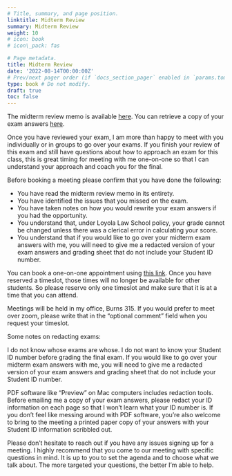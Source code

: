 ```yaml
---
# Title, summary, and page position.
linktitle: Midterm Review
summary: Midterm Review
weight: 10
# icon: book
# icon\_pack: fas

# Page metadata.
title: Midterm Review
date: '2022-08-14T00:00:00Z'
# Prev/next pager order (if `docs_section_pager` enabled in `params.toml`)
type: book # Do not modify.
draft: true
toc: false
---
```


The midterm review memo is available [here](/../../torts2023-material/midterm/midterm_memo_2023_fall.pdf). You can retrieve a copy of your exam answers [here](https://onlineforms.lls.edu/form/torts-exam-return-doyle).

Once you have reviewed your exam, I am more than happy to meet with you individually or in groups to go over your exams. If you finish your review of this exam and still have questions about how to approach an exam for this class, this is great timing for meeting with me one-on-one so that I can understand your approach and coach you for the final.

Before booking a meeting please confirm that you have done the following:

- You have read the midterm review memo in its entirety.
- You have identified the issues that you missed on the exam.
- You have taken notes on how you would rewrite your exam answers if you had the opportunity.
- You understand that, under Loyola Law School policy, your grade cannot be changed unless there was a clerical error in calculating your score.
- You understand that if you would like to go over your midterm exam answers with me, you will need to give me a redacted version of your exam answers and grading sheet that do not include your Student ID number.

You can book a one-on-one appointment using [this link](https://fantastical.app/colindoyle0000-CZrJ/midterm-review). Once you have reserved a timeslot, those times will no longer be available for other students. So please reserve only one timeslot and make sure that it is at a time that you can attend.
 
Meetings will be held in my office, Burns 315. If you would prefer to meet over zoom, please write that in the “optional comment” field when you request your timeslot. 

Some notes on redacting exams:

I do not know whose exams are whose. I do not want to know your Student ID number before grading the final exam. If you would like to go over your midterm exam answers with me, you will need to give me a redacted version of your exam answers and grading sheet that do not include your Student ID number. 

PDF software like “Preview” on Mac computers includes redaction tools. Before emailing me a copy of your exam answers, please redact your ID information on each page so that I won’t learn what your ID number is. If you don’t feel like messing around with PDF software, you’re also welcome to bring to the meeting a printed paper copy of your answers with your Student ID information scribbled out.
 
Please don’t hesitate to reach out if you have any issues signing up for a meeting. I highly recommend that you come to our meeting with specific questions in mind. It is up to you to set the agenda and to choose what we talk about. The more targeted your questions, the better I’m able to help.
